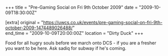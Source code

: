 +++
title = "Pre-Gaming Social on Fri 9th October 2009"
date = "2009-10-09T18:30:00Z"

[extra]
original = "https://uwcs.co.uk/events/pre-gaming-social-on-fri-9th-october-2009-1474489026488/"    
end_time = "2009-10-09T20:00:00Z"
location = "Dirty Duck"
+++

Food for all hugry souls before we march onto DCS - if you are a fresher you want to be here. Ask sadiq for subway if he's coming.

